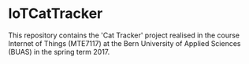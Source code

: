 # IoTCatTracker
This repository contains the 'Cat Tracker' project realised
in the course Internet of Things (MTE7117) at the Bern University of Applied Sciences (BUAS) in the spring term 2017.
